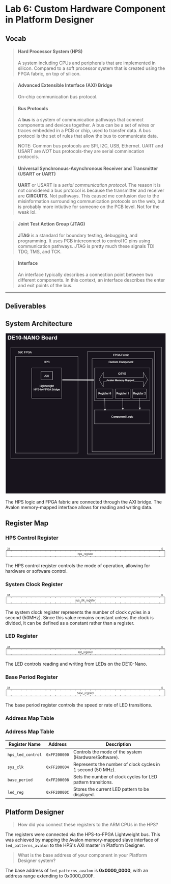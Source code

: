 # Lab 6: Custom Hardware Component in Platform Designer

## Vocab

> #### Hard Processor System (HPS)
>A system including CPUs and peripherals that are implemented in silicon.
Compared to a soft processor system that is created using the FPGA fabric, on top of silicon.

 > #### Advanced Extensible Interface (AXI) Bridge 
 > On-chip communication bus protocol.

> #### Bus Protocols
>  A __bus__ is a system of communication pathways that connect components and devices together.
> A bus can be a set of wires or traces embedded in a PCB or chip, used to transfer data. A bus protocol is the set of rules that allow the bus to communicate data.
>
> NOTE: Common bus protocols are SPI, I2C, USB, Ethernet. UART and USART are _NOT_ bus protocols-they are serial commincation protocols.

> #### Universal Synchronous-Asynchronous Receiver and Transmitter (USART or UART)
> __UART__ or USART is a _serial communication protocol_. The reason it is not considered a bus protocol is because the transmitter and receiver are __CIRCUITS__. Not pathways.
> This caused me confusion due to the misinformation surrounding communication protocols on the web, but is probably more intiutive for someone on the PCB level. Not for the weak lol.

>  #### Joint Test Action Group (JTAG)
> __JTAG__ is a standard for boundary testing, debugging, and programming. It uses PCB interconnect to control IC pins using communication pathways. JTAG is pretty much these signals TDI TDO, TMS, and TCK. 

>  #### Interface
> An interface typically describes a connection point between two different components. In this context, an interface describes the enter and exit points of the bus.

---
## Deliverables
## System Architecture
![Block Diagram](assets/lab6_diagram.png)

The HPS logic and FPGA fabric are connected through the AXI bridge. The Avalon memory-mapped interface allows for reading and writing data.

## Register Map

### HPS Control Register
![hsp register](assets/lab-6/hps_wavedrom.jpg)

The HPS control register controls the mode of operation, allowing for hardware or software control.

### System Clock Register
![System Clock Reg](assets/lab-6/sys_clk_wavedrom.jpg)

The system clock register represents the number of clock cycles in a second (50MHz). Since this value remains constant unless the clock is divided, it can be defined as a constant rather than a register.

### LED Register
![LED reg](assets/lab-6/led_reg.jpg)

The LED controls reading and writing from LEDs on the DE10-Nano.

### Base Period Register
![base address register](assets/lab-6/base_addr_wavedrom.jpg)

The base period register controls the speed or rate of LED transitions.

### Address Map Table

### Address Map Table

| **Register Name**      | **Address**    | **Description**                                                     |
|-------------------------|----------------|---------------------------------------------------------------------|
| `hps_led_control`       | `0xFF200000`  | Controls the mode of the system (Hardware/Software).               |
| `sys_clk`               | `0xFF200004`  | Represents the number of clock cycles in 1 second (50 MHz).        |
| `base_period`           | `0xFF200008`  | Sets the number of clock cycles for LED pattern transitions.       |
| `led_reg`               | `0xFF20000C`  | Stores the current LED pattern to be displayed.                    |


## Platform Designer

> How did you connect these registers to the ARM CPUs in the HPS?

The registers were connected via the HPS-to-FPGA Lightweight bus. This was achieved by mapping the Avalon memory-mapped slave interface of `led_patterns_avalon` to the HPS's AXI master in Platform Designer.

> What is the base address of your component in your Platform Designer system?

The base address of `led_patterns_avalon` is __0x0000_0000__, with an address range extending to 0x0000_000F.
